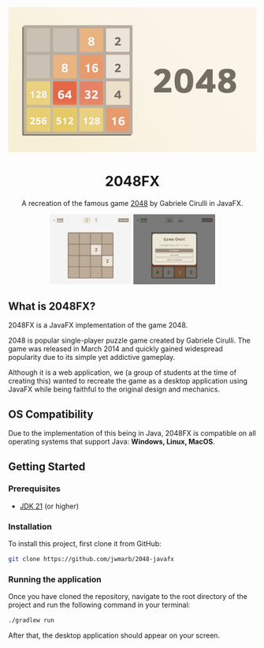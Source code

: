 <p align="center">
  <img src="/assets/2048.jpg">
</p>

<h1 align="center">
  2048FX
</h1>
<p align="center">
  A recreation of the famous game <a href="https://play2048.co/">2048</a> by Gabriele Cirulli in JavaFX.
</p>

<div align="center">
<img src="assets/preview1.png" width="33%">
<img src="assets/preview2.png" width="33%">
</div>

## What is 2048FX?

2048FX is a JavaFX implementation of the game 2048.

2048 is popular single-player puzzle game created by Gabriele Cirulli. The game was released in March 2014 and quickly gained widespread popularity due to its simple yet addictive gameplay.

Although it is a web application, we (a group of students at the time of creating this) wanted to recreate the game as a desktop application using JavaFX while being faithful to the original design and mechanics.

## OS Compatibility

Due to the implementation of this being in Java, 2048FX is compatible on all operating systems that support Java: **Windows, Linux, MacOS**.

## Getting Started

### Prerequisites

- [JDK 21](https://www.oracle.com/java/technologies/javase-jdk21-downloads.html) (or higher)

### Installation

To install this project, first clone it from GitHub:

```sh
git clone https://github.com/jwmarb/2048-javafx
```

### Running the application

Once you have cloned the repository, navigate to the root directory of the project and run the following command in your terminal:

```sh
./gradlew run
```

After that, the desktop application should appear on your screen.
